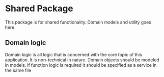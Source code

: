 # Shared Package

This package is for shared functionality. Domain models and utility goes here.

## Domain logic

Domain logic is all logic that is concerned with the core topic of this application. It is non-technical in nature. Domain objects should be modeled in models. If function logic is required it should be specified as a service in the same file

